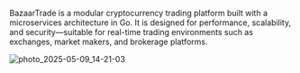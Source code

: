 BazaarTrade is a modular cryptocurrency trading platform built with a microservices architecture in Go. It is designed for performance, scalability, and security—suitable for real-time trading environments such as exchanges, market makers, and brokerage platforms.

![photo_2025-05-09_14-21-03](https://github.com/user-attachments/assets/3e7bf150-9926-4d7c-b900-f0a644154c5c)
